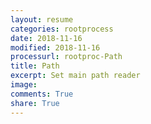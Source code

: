 ```yaml
---
layout: resume
categories: rootprocess
date: 2018-11-16
modified: 2018-11-16
processurl: rootproc-Path
title: Path
excerpt: Set main path reader
image: 
comments: True
share: True
---
```


